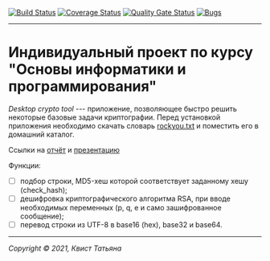 [![Build Status](https://travis-ci.com/Rakabidaasta/desktop-crypto-tool.svg?branch=main)](https://travis-ci.com/Rakabidaasta/desktop-crypto-tool)
[![Coverage Status](https://coveralls.io/repos/github/Rakabidaasta/desktop-crypto-tool/badge.svg?branch=main)](https://coveralls.io/github/Rakabidaasta/desktop-crypto-tool?branch=main)
[![Quality Gate Status](https://sonarcloud.io/api/project_badges/measure?project=Rakabidaasta_desktop-crypto-tool&metric=alert_status)](https://sonarcloud.io/dashboard?id=Rakabidaasta_desktop-crypto-tool)
[![Bugs](https://sonarcloud.io/api/project_badges/measure?project=Rakabidaasta_desktop-crypto-tool&metric=bugs)](https://sonarcloud.io/dashboard?id=Rakabidaasta_desktop-crypto-tool)

---

# Индивидуальный проект по курсу "Основы информатики и программирования"

*Desktop crypto tool* --- приложение, позволяющее быстро решить некоторые базовые задачи криптографии. Перед установкой приложения необходимо скачать словарь [rockyou.txt](https://github.com/brannondorsey/naive-hashcat/releases/download/data/rockyou.txt) и поместить его в домашний каталог.

Ссылки на [отчёт](https://github.com/Rakabidaasta/desktop-crypto-tool/blob/main/docs/report.pdf) и [презентацию](https://github.com/Rakabidaasta/desktop-crypto-tool/blob/main/docs/slides.pdf)

Функции:
- [ ] подбор строки, MD5-хеш которой соответствует заданному хешу (check_hash); 
- [ ] дешифровка криптографического алгоритма RSA, при вводе необходимых переменных (p, q, e и само зашифрованное сообщение); 
- [ ] перевод строки из UTF-8 в base16 (hex), base32 и base64.
 
---
_Copyright &copy; 2021, Квист Татьяна_

